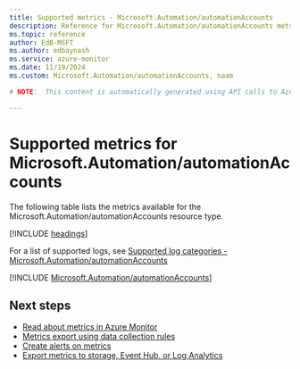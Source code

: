 ```yaml
---
title: Supported metrics - Microsoft.Automation/automationAccounts
description: Reference for Microsoft.Automation/automationAccounts metrics in Azure Monitor.
ms.topic: reference
author: EdB-MSFT
ms.author: edbaynash
ms.service: azure-monitor
ms.date: 11/19/2024
ms.custom: Microsoft.Automation/automationAccounts, naam

# NOTE:  This content is automatically generated using API calls to Azure. Any edits made on these files will be overwritten in the next run of the script. 

---
```


  
# Supported metrics for Microsoft.Automation/automationAccounts
  
The following table lists the metrics available for the Microsoft.Automation/automationAccounts resource type.  
  
  
[!INCLUDE [headings](~/reusable-content/ce-skilling/azure/includes/azure-monitor/reference/metrics/metrics-headings.md)]  
  
  
  
For a list of supported logs, see [Supported log categories - Microsoft.Automation/automationAccounts](../supported-logs/microsoft-automation-automationaccounts-logs.md)  
  
 

[!INCLUDE [Microsoft.Automation/automationAccounts](~/reusable-content/ce-skilling/azure/includes/azure-monitor/reference/metrics/microsoft-automation-automationaccounts-metrics-include.md)]  



## Next steps

- [Read about metrics in Azure Monitor](/azure/azure-monitor/data-platform)
- [Metrics export using data collection rules](/azure/azure-monitor/essentials/data-collection-metrics)
- [Create alerts on metrics](/azure/azure-monitor/alerts/alerts-overview)
- [Export metrics to storage, Event Hub, or Log Analytics](/azure/azure-monitor/essentials/platform-logs-overview)
